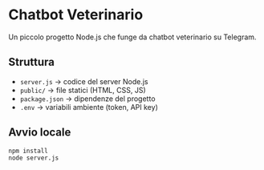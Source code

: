 # Chatbot Veterinario

Un piccolo progetto Node.js che funge da chatbot veterinario su Telegram.

## Struttura
- `server.js` → codice del server Node.js
- `public/` → file statici (HTML, CSS, JS)
- `package.json` → dipendenze del progetto
- `.env` → variabili ambiente (token, API key)

## Avvio locale
```bash
npm install
node server.js
